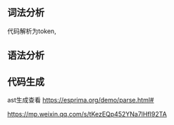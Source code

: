 ## 词法分析
代码解析为token,

## 语法分析


## 代码生成


ast生成查看
https://esprima.org/demo/parse.html#

https://mp.weixin.qq.com/s/tKezEQp452YNa7lHfI92TA
